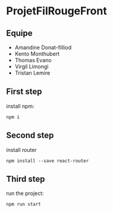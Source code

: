 # ProjetFilRougeFront

## Equipe

- Amandine Donat-filliod
- Kento Monthubert
- Thomas Evano
- Virgil Limongi
- Tristan Lemire

## First step

install npm:
```
npm i
```
## Second step

install router
```
npm install --save react-router
```
## Third step

run the project:
```
npm run start
```
